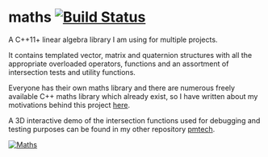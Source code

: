 
# maths [![Build Status](https://travis-ci.org/polymonster/maths.svg?branch=master)](https://travis-ci.org/polymonster/maths)
A C++11+ linear algebra library I am using for multiple projects. 

It contains templated vector, matrix and quaternion structures with all the appropriate overloaded operators, functions and an assortment of intersection tests and utility functions.

Everyone has their own maths library and there are numerous freely available C++ maths library which already exist, so I have written about my motivations behind this project [here](http://www.polymonster.co.uk/articles.html). 

A 3D interactive demo of the intersection functions used for debugging and testing purposes can be found in my other repository [pmtech](https://github.com/polymonster/pmtech). 

[![Maths](https://polymonster.github.io/assets/gifs/maths-functions.gif)](https://youtu.be/uR9lfvPL7eE)
